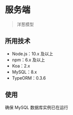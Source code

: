# 服务端  

> 洋葱模型

## 所用技术

- Node.js：10.x 及以上
- npm：6.x 及以上
- Koa：2.x
- MySQL：8.x
- TypeORM：0.3.6

## 使用

确保 MySQL 数据库实例已在运行
